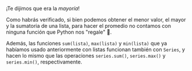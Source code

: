 ¡Te dijimos que era la _mayoría_!

Como habrás verificado, si bien podemos obtener el menor valor, el mayor y la sumatoria de una lista, para hacer el promedio no contamos con ninguna función que Python nos "regale" 🎁.

Además, las funciones `sum(lista)`, `max(lista)` y `min(lista)` que ya habíamos usado anteriormente con listas funcionan también con `Series`, y hacen lo mismo que las operaciones `series.sum()`, `series.max()` y `series.min()`, respectivamente.
